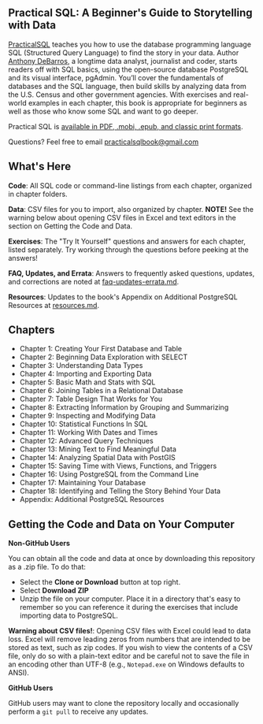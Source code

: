 ## Practical SQL: A Beginner's Guide to Storytelling with Data

[PracticalSQL](https://www.nostarch.com/practicalSQL) teaches you how to use the database programming language SQL (Structured Query Language) to find the story in your data. Author [Anthony DeBarros](https://www.anthonydebarros.com), a longtime data analyst, journalist and coder, starts readers off with SQL basics, using the open-source database PostgreSQL and its visual interface, pgAdmin. You’ll cover the fundamentals of databases and the SQL language, then build skills by analyzing data from the U.S. Census and other government agencies. With exercises and real-world examples in each chapter, this book is appropriate for beginners as well as those who know some SQL and want to go deeper.

Practical SQL is [available in PDF, .mobi, .epub, and classic print formats](https://www.nostarch.com/practicalSQL).

Questions? Feel free to email [practicalsqlbook@gmail.com](mailto:practicalsqlbook@gmail.com)

## What's Here

**Code**: All SQL code or command-line listings from each chapter, organized in chapter folders.

**Data**: CSV files for you to import, also organized by chapter. **NOTE!** See the warning below about opening CSV files in Excel and text editors in the section on Getting the Code and Data.

**Exercises**: The "Try It Yourself" questions and answers for each chapter, listed separately. Try working through the questions before peeking at the answers!

**FAQ, Updates, and Errata**: Answers to frequently asked questions,  updates, and corrections are noted at [faq-updates-errata.md](https://github.com/anthonydb/practical-sql/blob/master/faq-updates-errata.md).

**Resources**: Updates to the book's Appendix on Additional PostgreSQL Resources at [resources.md](https://github.com/anthonydb/practical-sql/blob/master/resources.md).

## Chapters

* Chapter 1: Creating Your First Database and Table
* Chapter 2: Beginning Data Exploration with SELECT
* Chapter 3: Understanding Data Types
* Chapter 4: Importing and Exporting Data
* Chapter 5: Basic Math and Stats with SQL
* Chapter 6: Joining Tables in a Relational Database
* Chapter 7: Table Design That Works for You
* Chapter 8: Extracting Information by Grouping and Summarizing
* Chapter 9: Inspecting and Modifying Data
* Chapter 10: Statistical Functions In SQL
* Chapter 11: Working With Dates and Times
* Chapter 12: Advanced Query Techniques
* Chapter 13: Mining Text to Find Meaningful Data
* Chapter 14: Analyzing Spatial Data with PostGIS
* Chapter 15: Saving Time with Views, Functions, and Triggers
* Chapter 16: Using PostgreSQL from the Command Line
* Chapter 17: Maintaining Your Database
* Chapter 18: Identifying and Telling the Story Behind Your Data
* Appendix: Additional PostgreSQL Resources

## Getting the Code and Data on Your Computer

**Non-GitHub Users**

You can obtain all the code and data at once by downloading this repository as a .zip file. To do that:

* Select the **Clone or Download** button at top right.
* Select **Download ZIP**
* Unzip the file on your computer. Place it in a directory that's easy to remember so you can reference it during the exercises that include importing data to PostgreSQL.

**Warning about CSV files!**: Opening CSV files with Excel could lead to data loss. Excel will remove leading zeros from numbers that are intended to be stored as text, such as zip codes. If you wish to view the contents of a CSV file, only do so with a plain-text editor and be careful not to save the file in an encoding other than UTF-8 (e.g., `Notepad.exe` on Windows defaults to ANSI).

**GitHub Users**

GitHub users may want to clone the repository locally and occasionally perform a `git pull` to receive any updates.
